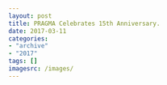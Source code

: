 ```yaml
---
layout: post
title: PRAGMA Celebrates 15th Anniversary.
date: 2017-03-11 
categories: 
- "archive"
- "2017"
tags: []
imagesrc: /images/
---
```

